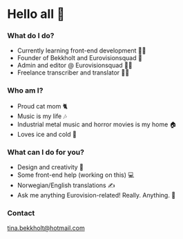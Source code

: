 # Hello all 👋

### What do I do?
* Currently learning front-end development 👩‍🎓
* Founder of Bekkholt and Eurovisionsquad 💭
* Admin and editor @ Eurovisionsquad 👩‍💻
* Freelance transcriber and translator 👩‍💼

### Who am I?
* Proud cat mom 🐈
* Music is my life 🎶
* Industrial metal music and horror movies is my home 🏠
* Loves ice and cold 🧊

### What can I do for you?
* Design and creativity 🎨
* Some front-end help (working on this) 💻
* Norwegian/English translations ✍
* Ask me anything Eurovision-related! Really. Anything. 💬

### Contact
tina.bekkholt@hotmail.com


<!--
**Bekkholt/Bekkholt** is a ✨ _special_ ✨ repository because its `README.md` (this file) appears on your GitHub profile.

Here are some ideas to get you started:

- 🔭 I’m currently working on ...
- 🌱 I’m currently learning ...
- 👯 I’m looking to collaborate on ...
- 🤔 I’m looking for help with ...
- 💬 Ask me about ...
- 📫 How to reach me: ...
- 😄 Pronouns: ...
- ⚡ Fun fact: ...
-->
